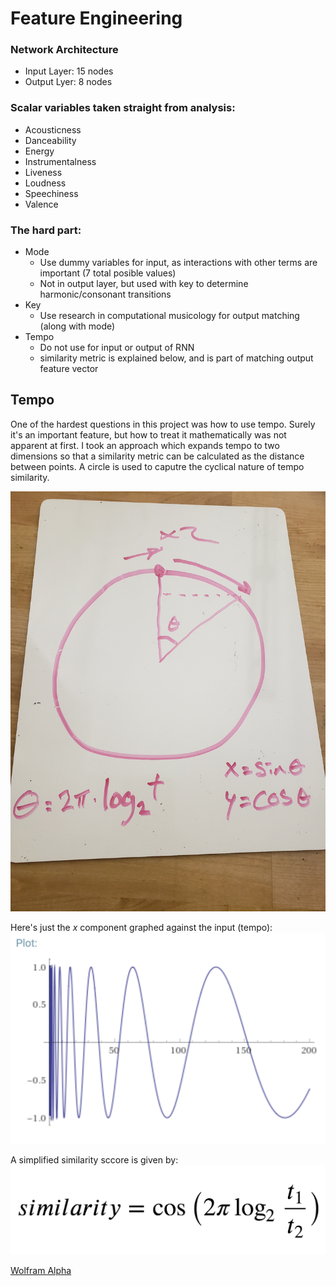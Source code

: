 # Feature Engineering

### Network Architecture
- Input Layer: 15 nodes
- Output Lyer: 8 nodes

### Scalar variables taken straight from analysis:
  - Acousticness
  - Danceability
  - Energy
  - Instrumentalness
  - Liveness
  - Loudness
  - Speechiness
  - Valence

### The hard part:
  - Mode
    - Use dummy variables for input, as interactions with other terms are important (7 total posible values)
    - Not in output layer, but used with key to determine harmonic/consonant transitions
  - Key
    - Use research in computational musicology for output matching (along with mode)
  - Tempo
    - Do not use for input or output of RNN
    - similarity metric is explained below, and is part of matching output feature vector

## Tempo
One of the hardest questions in this project was how to use tempo.  Surely it's an important feature, but how to treat it mathematically was not apparent at first.  I took an approach which expands tempo to two dimensions so that a similarity metric can be calculated as the distance between points. A circle is used to caputre the cyclical nature of tempo similarity.

<img src = "images/circle.jpg"/>

Here's just the _x_ component graphed against the input (tempo):
<img src = "images/tempo_circle_one_dimension.png"/>

A simplified similarity sccore is given by:
<img src = "images/tempo_similarity.png"/>

<a href = "https://www.wolframalpha.com/input/?i=cos(2pi*log2(a)-2pi*log2(b)))+in+range(30,200)">Wolfram Alpha</a>

